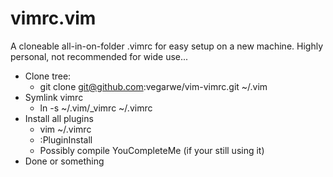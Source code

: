 # vimrc.vim

A cloneable all-in-on-folder .vimrc for easy setup on a new machine. Highly
personal, not recommended for wide use...

- Clone tree:
  - git clone git@github.com:vegarwe/vim-vimrc.git ~/.vim
- Symlink vimrc
  - ln -s ~/.vim/\_vimrc ~/.vimrc
- Install all plugins
  - vim ~/.vimrc
  - :PluginInstall
  - Possibly compile YouCompleteMe (if your still using it)
- Done or something
